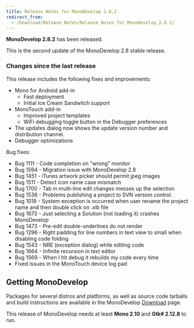 ```yaml
---
title: Release Notes for MonoDevelop 2.8.2
redirect_from:
  - /Download/Release_Notes/Release_Notes_for_MonoDevelop_2.8.2/
---
```


**MonoDevelop 2.8.2** has been released.

This is the second update of the MonoDevelop 2.8 stable release.

### Changes since the last release

This release includes the following fixes and improvements:

-   Mono for Android add-in
    -   Fast deployment
    -   Initial Ice Cream Sandwitch support
-   MonoTouch add-in
    -   Improved project templates
    -   WiFi debugging toggle button in the Debugger preferences
-   The updates dialog now shows the update version number and distribution channel.
-   Debugger optimizations

Bug fixes:

-   Bug 1111 - Code completion on "wrong" monitor
-   Bug 1594 - Migration issue with MonoDevelop 2.8
-   Bug 1451 - iTunes artwork picker should permit jpeg images
-   Bug 1511 - Detect icon name case mismatch
-   Bug 1700 - Tab in multi-line edit changes messes up the selection
-   Bug 1536 - Problems publishing a project to SVN version control.
-   Bug 1018 - System exception is occurred when user rename the project name and then double click on .xib file
-   Bug 1673 - Just selecting a Solution (not loading it) crashes MonoDevelop
-   Bug 1473 - Pre-edit double-underlines do not render
-   Bug 1296 - Right padding for line numbers in text view to small when disabling code folding
-   Bug 1543 - NRE (exception dialog) while editing code
-   Bug 1664 - Infinite recursion in text editor
-   Bug 1569 - When I hit debug it rebuilds my code every time
-   Fixed issues in the MonoTouch device log pad

Getting MonoDevelop
-------------------

Packages for several distros and platforms, as well as source code tarballs and build instructions are available in the MonoDevelop [Download](/download/) page.

This release of MonoDevelop needs at least **Mono 2.10** and **Gtk# 2.12.8** to run.
